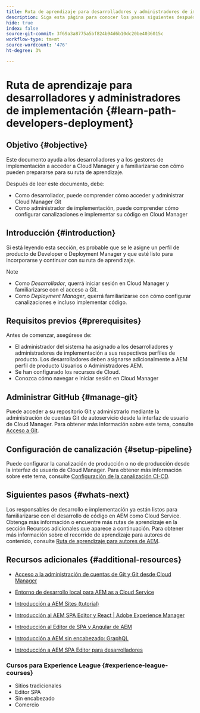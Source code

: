 ```yaml
---
title: Ruta de aprendizaje para desarrolladores y administradores de implementación
description: Siga esta página para conocer los pasos siguientes después de obtener acceso, si es un desarrollador o un administrador de implementación
hide: true
index: false
source-git-commit: 3f69a3a8775a5bf824b94d6b10dc20be4036015c
workflow-type: tm+mt
source-wordcount: '476'
ht-degree: 3%

---
```


# Ruta de aprendizaje para desarrolladores y administradores de implementación {#learn-path-developers-deployment}

## Objetivo {#objective}

Este documento ayuda a los desarrolladores y a los gestores de implementación a acceder a Cloud Manager y a familiarizarse con cómo pueden prepararse para su ruta de aprendizaje.

Después de leer este documento, debe:

* Como desarrollador, puede comprender cómo acceder y administrar Cloud Manager Git
* Como administrador de implementación, puede comprender cómo configurar canalizaciones e implementar su código en Cloud Manager

## Introducción {#introduction}

Si está leyendo esta sección, es probable que se le asigne un perfil de producto de Developer o Deployment Manager y que esté listo para incorporarse y continuar con su ruta de aprendizaje.

>[!NOTE]
>* Como *Desarrollador*, querrá iniciar sesión en Cloud Manager y familiarizarse con el acceso a Git.
>* Como *Deployment Manager*, querrá familiarizarse con cómo configurar canalizaciones e incluso implementar código.


## Requisitos previos {#prerequisites}

Antes de comenzar, asegúrese de:

* El administrador del sistema ha asignado a los desarrolladores y administradores de implementación a sus respectivos perfiles de producto. Los desarrolladores deben asignarse adicionalmente a AEM perfil de producto Usuarios o Administradores AEM.
* Se han configurado los recursos de Cloud.
* Conozca cómo navegar e iniciar sesión en Cloud Manager

## Administrar GitHub {#manage-git}

Puede acceder a su repositorio Git y administrarlo mediante la administración de cuentas Git de autoservicio desde la interfaz de usuario de Cloud Manager.
Para obtener más información sobre este tema, consulte [Acceso a Git](https://experienceleague.adobe.com/docs/experience-manager-cloud-service/implementing/managing-code/accessing-git.html?lang=en).

## Configuración de canalización {#setup-pipeline}

Puede configurar la canalización de producción o no de producción desde la interfaz de usuario de Cloud Manager.
Para obtener más información sobre este tema, consulte [Configuración de la canalización CI-CD](https://experienceleague.adobe.com/docs/experience-manager-cloud-service/implementing/using-cloud-manager/configure-pipeline.html?lang=en).

## Siguientes pasos {#whats-next}

Los responsables de desarrollo e implementación ya están listos para familiarizarse con el desarrollo de código en AEM como Cloud Service. Obtenga más información o encuentre más rutas de aprendizaje en la sección Recursos adicionales que aparece a continuación. Para obtener más información sobre el recorrido de aprendizaje para autores de contenido, consulte [Ruta de aprendizaje para autores de AEM](/help/onboarding/onboarding-journey/learning-path-aem-users.md).

## Recursos adicionales {#additional-resources}

* [Acceso a la administración de cuentas de Git y Git desde Cloud Manager](https://experienceleague.adobe.com/docs/experience-manager-cloud-service/implementing/managing-code/accessing-git.html?lang=en)

* [Entorno de desarrollo local para AEM as a Cloud Service](https://experienceleague.adobe.com/docs/experience-manager-learn/cloud-service/local-development-environment-set-up/overview.html)

* [Introducción a AEM Sites (tutorial)](https://experienceleague.adobe.com/docs/experience-manager-learn/getting-started-wknd-tutorial-develop/overview.html)

* [Introducción al AEM SPA Editor y React | Adobe Experience Manager](https://experienceleague.adobe.com/docs/experience-manager-learn/getting-started-with-aem-headless/spa-editor/react/overview.html?lang=en)

* [Introducción al Editor de SPA y Angular de AEM](https://experienceleague.adobe.com/docs/experience-manager-learn/getting-started-with-aem-headless/spa-editor/angular/overview.html?lang=en)

* [Introducción a AEM sin encabezado: GraphQL](https://experienceleague.adobe.com/docs/experience-manager-learn/getting-started-with-aem-headless/graphql/overview.html?lang=en)

* [Introducción a AEM SPA Editor para desarrolladores](https://experienceleague.adobe.com/?Solution=Experience+Manager&amp;Solution=Experience+Manager+Sites&amp;Solution=Experience+Manager+Forms&amp;Solution=Experience+Manager+Screens#courses)

### Cursos para Experience League {#experience-league-courses}

* Sitios tradicionales
* Editor SPA
* Sin encabezado
* Comercio
